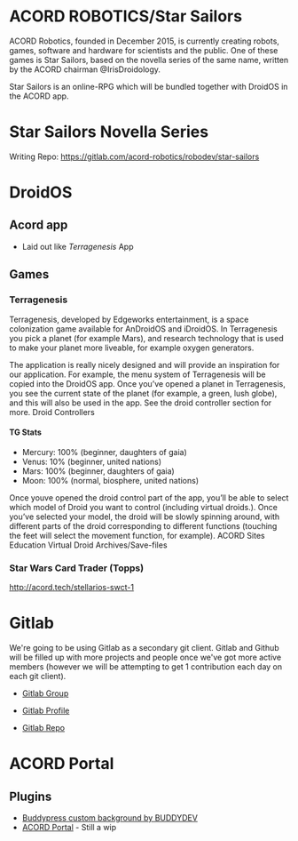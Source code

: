 # ACORD ROBOTICS/Star Sailors 

ACORD Robotics, founded in December 2015, is currently creating robots, games, software and hardware for scientists and the public. One of these games is Star Sailors, based on the novella series of the same name, written by the ACORD chairman @IrisDroidology. 

Star Sailors is an online-RPG which will be bundled together with DroidOS in the ACORD app.

# Star Sailors Novella Series
Writing Repo: https://gitlab.com/acord-robotics/robodev/star-sailors

# DroidOS
## Acord app
* Laid out like *Terragenesis* App

## Games
### Terragenesis

Terragenesis, developed by Edgeworks entertainment, is a space colonization game available for AnDroidOS and iDroidOS. In Terragenesis you pick a planet (for example Mars), and research technology that is used to make your planet more liveable, for example oxygen generators.

The application is really nicely designed and will provide an inspiration for our application. For example, the menu system of Terragenesis will be copied into the DroidOS app. Once you’ve opened a planet in Terragenesis, you see the current state of the planet (for example, a green, lush globe), and this will also be used in the app. See the droid controller section for more.
Droid Controllers

#### TG Stats
* Mercury: 100% (beginner, daughters of gaia)
* Venus: 10% (beginner, united nations)
* Mars: 100% (beginner, daughters of gaia)
* Moon: 100% (normal, biosphere, united nations)

Once youve opened the droid control part of the app, you’ll be able to select which model of Droid you want to control (including virtual droids.). Once you’ve selected your model, the droid will be slowly spinning around, with different parts of the droid corresponding to different functions (touching the feet will select the movement function, for example).
ACORD Sites
Education
Virtual Droid
Archives/Save-files

### Star Wars Card Trader (Topps)
http://acord.tech/stellarios-swct-1

# Gitlab
We're going to be using Gitlab as a secondary git client. Gitlab and Github will be filled up with more projects and people once we've got more active members (however we will be attempting to get 1 contribution each day on each git client). 

* [Gitlab Group](http://gitlab.com/acord-robotics)
* [Gitlab Profile](http://gitlab.com/irisdroidology)

* [Gitlab Repo](http://gitlab.com/acord-robotics/robodev/stellarios)

# ACORD Portal
## Plugins
* [Buddypress custom background by BUDDYDEV](https://buddydev.com/plugins/bp-custom-background-for-user-profile/)
* [ACORD Portal](http://gitlab.com/acord-robotics) - Still a wip
